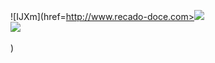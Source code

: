 ![IJXm](href=http://www.recado-doce.com><img src="http://www.recado-virtual.com/recados/boasferias/00000.gif"></a><br><a href=http://www.recado-doce.com><img src="http://www.recado-virtual.com/recadopop/handlink.gif"></a></center><br><br>
)
